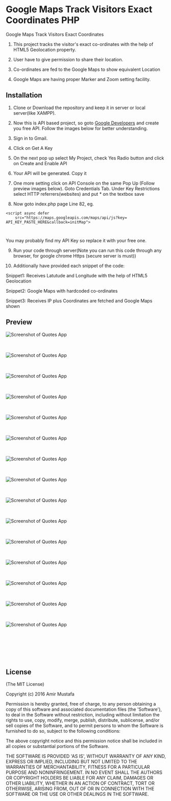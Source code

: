 # Google Maps Track Visitors Exact Coordinates PHP

Google Maps Track Visitors Exact Coordinates 

1. This project tracks the visitor's exact co-ordinates with the help of HTML5 Geolocation property.

2. User have to give permission to share their location.

3. Co-ordinates are fed to the Google Maps to show equivalent Location

4. Google Maps are having proper Marker and Zoom setting facility.


## Installation
1. Clone or Download the repository and keep it in server or local server(like XAMPP).
2. Now this is API based project, so goto [Google Developers](https://developers.google.com/maps/documentation/javascript/get-api-key) and create you free API. Follow the images below for better understanding.

3. Sign in to Gmail.

4. Click on Get A Key

5. On the next pop up select My Project, check Yes Radio button and click on Create and Enable API

6. Your API will be generated. Copy it

7. One more setting click on API Console on the same Pop Up (Follow preview images below). Goto Credentials Tab. Under Key Restrictions select HTTP referrers(websites) and put * on the textbox save

8. Now goto index.php page Line 82, eg.

```
<script async defer
    src="https://maps.googleapis.com/maps/api/js?key=
API_KEY_PASTE_HERE&callback=initMap">



```
You may probably find my API Key so replace it with your free one.

9. Run your code through server(Note you can run this code through any browser, for google chrome Https (secure server is must))

10. Additionally have provided each snippet of the code:

Snippet1: Receives Latutude and Longitude with the help of HTML5 Geolocation

Snippet2: Google Maps with hardcoded co-ordinates

Snippet3: Receives IP plus Coordinates are fetched and Google Maps shown

  
## Preview


![Screenshot of Quotes App ](https://cloud.githubusercontent.com/assets/15896579/25339123/463973d6-291f-11e7-80d6-0b4c6fc4270f.png?raw=true "Screenshot of Quotes App")
<br/><br/><br/>

![Screenshot of Quotes App ](https://cloud.githubusercontent.com/assets/15896579/25339126/47e9942c-291f-11e7-94d7-5debcdbb2eb5.png?raw=true "Screenshot of Quotes App")
<br/><br/><br/>

![Screenshot of Quotes App ](https://cloud.githubusercontent.com/assets/15896579/25339134/4a171544-291f-11e7-94b3-6cee74cb63d8.png?raw=true "Screenshot of Quotes App")
<br/><br/><br/>

![Screenshot of Quotes App](https://cloud.githubusercontent.com/assets/15896579/25339139/4d43d680-291f-11e7-834a-211865054c36.png?raw=true "Screenshot of Quotes App")
<br/><br/><br/>

![Screenshot of Quotes App](https://cloud.githubusercontent.com/assets/15896579/25339146/53b969b2-291f-11e7-86c5-62db3f894c38.png?raw=true "Screenshot of Quotes App")
<br/><br/><br/>

![Screenshot of Quotes App](https://cloud.githubusercontent.com/assets/15896579/25339155/5a91b67c-291f-11e7-8a0a-78cd4011d705.png?raw=true "Screenshot of Quotes App")
<br/><br/><br/>

![Screenshot of Quotes App](https://cloud.githubusercontent.com/assets/15896579/25339165/61283790-291f-11e7-815f-af3240b24aa8.png?raw=true "Screenshot of Quotes App")
<br/><br/><br/>

![Screenshot of Quotes App](https://cloud.githubusercontent.com/assets/15896579/25339174/65f40b0a-291f-11e7-8f4c-829e09d071d3.png?raw=true "Screenshot of Quotes App")
<br/><br/><br/>

![Screenshot of Quotes App](https://cloud.githubusercontent.com/assets/15896579/25339183/6b070f16-291f-11e7-95f8-c5fb55f2f28a.png?raw=true "Screenshot of Quotes App")
<br/><br/><br/>

![Screenshot of Quotes App](https://cloud.githubusercontent.com/assets/15896579/25339191/6f7fc95c-291f-11e7-9c78-0f2f92030927.png?raw=true "Screenshot of Quotes App")
<br/><br/><br/>

![Screenshot of Quotes App](https://cloud.githubusercontent.com/assets/15896579/25339201/7514392a-291f-11e7-8277-361ae48c995e.png?raw=true "Screenshot of Quotes App")
<br/><br/><br/>

![Screenshot of Quotes App](https://cloud.githubusercontent.com/assets/15896579/25339208/7af99f1a-291f-11e7-80ab-f1a32a8be88d.png?raw=true "Screenshot of Quotes App")
<br/><br/><br/>

![Screenshot of Quotes App](https://cloud.githubusercontent.com/assets/15896579/25339217/7fd2f0e0-291f-11e7-9c59-83b886c4aa4c.png?raw=true "Screenshot of Quotes App")
<br/><br/><br/>

![Screenshot of Quotes App](https://cloud.githubusercontent.com/assets/15896579/25339226/84b946ea-291f-11e7-9691-2242c841d91b.png?raw=true "Screenshot of Quotes App")
<br/><br/><br/>

![Screenshot of Quotes App](https://cloud.githubusercontent.com/assets/15896579/25339229/88512944-291f-11e7-92e9-1c0cf21f35ff.png?raw=true "Screenshot of Quotes App")
<br/><br/><br/>

<br/><br/><br/>



## License

(The MIT License)

Copyright (c) 2016 Amir Mustafa

Permission is hereby granted, free of charge, to any person obtaining
a copy of this software and associated documentation files (the
'Software'), to deal in the Software without restriction, including
without limitation the rights to use, copy, modify, merge, publish,
distribute, sublicense, and/or sell copies of the Software, and to
permit persons to whom the Software is furnished to do so, subject to
the following conditions:

The above copyright notice and this permission notice shall be
included in all copies or substantial portions of the Software.

THE SOFTWARE IS PROVIDED 'AS IS', WITHOUT WARRANTY OF ANY KIND,
EXPRESS OR IMPLIED, INCLUDING BUT NOT LIMITED TO THE WARRANTIES OF
MERCHANTABILITY, FITNESS FOR A PARTICULAR PURPOSE AND NONINFRINGEMENT.
IN NO EVENT SHALL THE AUTHORS OR COPYRIGHT HOLDERS BE LIABLE FOR ANY
CLAIM, DAMAGES OR OTHER LIABILITY, WHETHER IN AN ACTION OF CONTRACT,
TORT OR OTHERWISE, ARISING FROM, OUT OF OR IN CONNECTION WITH THE
SOFTWARE OR THE USE OR OTHER DEALINGS IN THE SOFTWARE.

